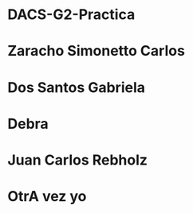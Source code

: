# DACS-G2-Practica
# Zaracho Simonetto Carlos
# Dos Santos Gabriela 
# Debra
# Juan Carlos Rebholz
# OtrA vez yo

